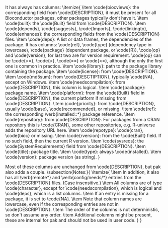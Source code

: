 It has always has columns:
\itemize{
\item \code{biocviews}: the corresponding field from \code{DESCRIPTION}, it must be
present for all Bioconductor packages, other packages typically don't
have it.
\item \code{built}: the \code{Built} field from \code{DESCRIPTION}.
\item \code{depends}, \code{suggests}, \code{Imports}, \code{linkingto}, \code{enhances}: the corresponding
fields from the \code{DESCRIPTION} files.
\item \code{deps}: A list or data frames, the dependencies of the package. It has
columns: \code{ref}, \code{type} (dependency type in lowercase), \code{package}
(dependent package, or \code{R}), \code{op} and \code{version}, for last two are for
version requirement. \code{op} can be \code{>=}, \code{>}, \code{==} or \code{<=}, although the
only the first one is common in practice.
\item \code{library}: path to the package library containing the package.
\item \code{license}: from \code{DESCRIPTION}.
\item \code{md5sum}: from \code{DESCTIPTION}, typically \code{NA}, except on Windows.
\item \code{needscompilation}: from \code{DESCRIPTION}, this column is logical.
\item \code{package}: package name.
\item \code{platform}: from the \code{Built} field in \code{DESCRIPTION}, the current platform
if missing from \code{DESCRIPTION}.
\item \code{priority}: from \code{DESCRIPTION}, usually \code{base}, \code{recommended}, or missing.
\item \code{ref}: the corresponding \verb{installed::*} package reference.
\item \code{repository}: from \code{DESCRIPTION}. For packages from a CRAN repository this
is \code{CRAN}, some other repositories, e.g. R-universe adds the repository
URL here.
\item \code{repotype}: \code{cran}, \code{bioc} or missing.
\item \code{rversion}: from the \code{Built} field. If no such field, then the current
R version.
\item \code{sysreqs}: the \code{SystemRequirements} field from \code{DESCRIPTION}.
\item \code{title}: package title.
\item \code{type}: always \code{installed}.
\item \code{version}: package version (as string).
}

Most of these columns are unchanged from \code{DESCRIPTION}, but
pak also adds a couple.
\subsection{Notes:}{
\itemize{
\item In addition, it also has all \verb{remote*} and \verb{config/needs/*} entries from
the \code{DESCRIPTION} files. (Case insensitive.)
\item All columns are of type \code{character}, except for \code{needscompilation}, which
is logical and \code{deps}, which is a list columns.
\item If an entry is missing for a package, it is set to \code{NA}.
\item Note that column names are lowercase, even if the corresponding entries
are not in \code{DESCRIPTION}.
\item The order of the columns is not deterministic, so don't assume any order.
\item Additional columns might be present, these are internal for
pak and should not be used in user code.
}
}
